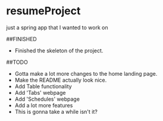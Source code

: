 # resumeProject
just a spring app that I wanted to work on


##FINISHED
- Finished the skeleton of the project. 


##TODO
- Gotta make a lot more changes to the home landing page. 
- Make the README actually look nice.
- Add Table functionality
- Add 'Tabs' webpage
- Add 'Schedules' webpage
- Add a lot more features
- This is gonna take a while isn't it?
